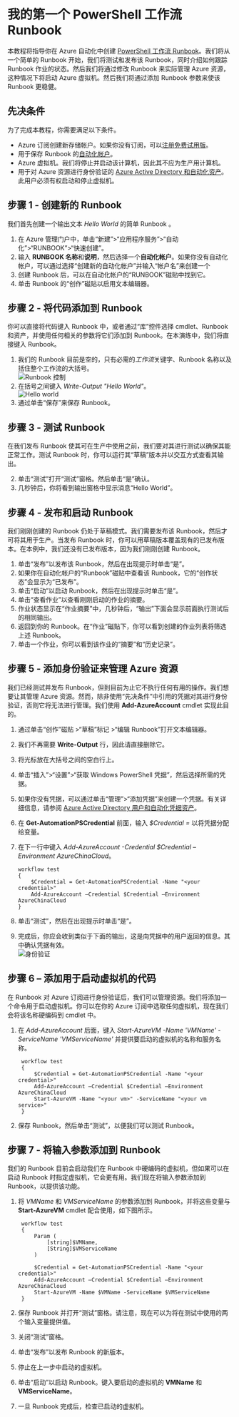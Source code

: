 <properties
	pageTitle="我在 Azure 自动化中的第一个 PowerShell 工作流 Runbook | Windows Azure"
	description="本教程指导你使用 PowerShell 工作流创建、测试和发布一个简单的文本 Runbook。文中涵盖了多个概念，例如，对 Azure 资源进行身份验证和输入参数。"
	services="automation"
	documentationCenter=""
	authors="bwren"
	manager="stevenka"
	editor=""/>

<tags
	ms.service="automation"
	ms.date="09/17/2015"
	wacn.date="11/27/2015"/>


# 我的第一个 PowerShell 工作流 Runbook


本教程将指导你在 Azure 自动化中创建 [PowerShell 工作流 Runbook](/documentation/articles/automation-runbook-types#powerShell-workflow-runbooks)。我们将从一个简单的 Runbook 开始，我们将测试和发布该 Runbook，同时介绍如何跟踪 Runbook 作业的状态。然后我们将通过修改 Runbook 来实际管理 Azure 资源，这种情况下将启动 Azure 虚拟机。然后我们将通过添加 Runbook 参数来使该 Runbook 更稳健。

## 先决条件

为了完成本教程，你需要满足以下条件。

- Azure 订阅创建新存储帐户。如果你没有订阅，可以[注册免费试用版](/pricing/1rmb-trial/)。
- 用于保存 Runbook 的[自动化帐户](/documentation/articles/automation-configuring)。
- Azure 虚拟机。我们将停止并启动该计算机，因此其不应为生产用计算机。
- 用于对 Azure 资源进行身份验证的 [Azure Active Directory 和自动化资产](/documentation/articles/automation-configuring)。此用户必须有权启动和停止虚拟机。

## 步骤 1 - 创建新的 Runbook

我们首先创建一个输出文本 *Hello World* 的简单 Runbook 。

1. 在 Azure 管理门户中，单击“新建”>“应用程序服务”>“自动化”>“RUNBOOK”>“快速创建”。
2. 输入 **RUNBOOK 名称**和**说明**，然后选择一个**自动化帐户**。如果你没有自动化帐户，可以通过选择“创建新的自动化帐户”并输入“帐户名”来创建一个
3. 创建 Runbook 后，可以在自动化帐户的“RUNBOOK”磁贴中找到它。
4. 单击 Runbook 的“创作”磁贴以启用文本编辑器。

## 步骤 2 - 将代码添加到 Runbook

你可以直接将代码键入 Runbook 中，或者通过“库”控件选择 cmdlet、Runbook 和资产，并使用任何相关的参数将它们添加到 Runbook。在本演练中，我们将直接键入 Runbook。

1. 我们的 Runbook 目前是空的，只有必需的*工作流*关键字、Runbook 名称以及括住整个工作流的大括号。<br> ![Runbook 控制](./media/automation-first-runbook-textual/empty-runbook.png)
2. 在括号之间键入 *Write-Output "Hello World"*。<br> ![Hello world](./media/automation-first-runbook-textual/hello-world.png)
3.   通过单击“保存”来保存 Runbook。<br>

## 步骤 3 - 测试 Runbook

在我们发布 Runbook 使其可在生产中使用之前，我们要对其进行测试以确保其能正常工作。测试 Runbook 时，你可以运行其“草稿”版本并以交互方式查看其输出。
 
2. 单击“测试”打开“测试”窗格。然后单击“是”确认。
3. 几秒钟后，你将看到输出窗格中显示消息“Hello World”。

## 步骤 4 - 发布和启动 Runbook

我们刚刚创建的 Runbook 仍处于草稿模式。我们需要发布该 Runbook，然后才可将其用于生产。当发布 Runbook 时，你可以用草稿版本覆盖现有的已发布版本。在本例中，我们还没有已发布版本，因为我们刚刚创建 Runbook。

1. 单击“发布”以发布该 Runbook，然后在出现提示时单击“是”。 
2. 如果你在自动化帐户的“Runbook”磁贴中查看该 Runbook，它的“创作状态”会显示为“已发布”。
4. 单击“启动”以启动 Runbook，然后在出现提示时单击“是”。
5. 单击“查看作业”以查看刚刚启动的作业的摘要。
6. 作业状态显示在“作业摘要”中，几秒钟后，“输出”下面会显示前面执行测试后的相同输出。
9. 返回到你的 Runbook。在“作业”磁贴下，你可以看到创建的作业列表将筛选上述 Runbook。
10. 单击一个作业，你可以看到该作业的“摘要”和“历史记录”。 

## 步骤 5 - 添加身份验证来管理 Azure 资源

我们已经测试并发布 Runbook，但到目前为止它不执行任何有用的操作。我们想要让其管理 Azure 资源。然而，除非使用“先决条件”中引用的凭据对其进行身份验证，否则它将无法进行管理[](#prerequisites)。我们使用 **Add-AzureAccount** cmdlet 实现此目的。

1.  通过单击“创作”磁贴 >“草稿”标记 >“编辑 Runbook”打开文本编辑器。
2.  我们不再需要 **Write-Output** 行，因此请直接删除它。
3.  将光标放在大括号之间的空白行上。
3.  单击“插入”>“设置”>“获取 Windows PowerShell 凭据”，然后选择所需的凭据。
4.  如果你没有凭据，可以通过单击“管理”>“添加凭据”来创建一个凭据。有关详细信息，请参阅 [Azure Active Directory 用户和自动化凭据资产](/documentation/articles/automation-configuring)。
5.  在 **Get-AutomationPSCredential** 前面，输入 *$Credential =* 以将凭据分配给变量。 
3.  在下一行中键入 *Add-AzureAccount -Credential $Credential –Environment AzureChinaCloud*。

		workflow test
		{
    		$Credential = Get-AutomationPSCredential -Name "<your credential>"
    		Add-AzureAccount –Credential $Credential –Environment AzureChinaCloud
		}

3. 单击“测试”，然后在出现提示时单击“是”。
10.  完成后，你应会收到类似于下面的输出，这是向凭据中的用户返回的信息。其中确认凭据有效。<br> ![身份验证](./media/automation-first-runbook-textual/authentication-test.png) 

## 步骤 6 – 添加用于启动虚拟机的代码

在 Runbook 对 Azure 订阅进行身份验证后，我们可以管理资源。我们将添加一个命令用于启动虚拟机。你可以在你的 Azure 订阅中选取任何虚拟机，现在我们会将该名称硬编码到 cmdlet 中。

1. 在 *Add-AzureAccount* 后面，键入 *Start-AzureVM -Name 'VMName' -ServiceName 'VMServiceName'* 并提供要启动的虚拟机的名称和服务名称。 

		workflow test
		{
    		$Credential = Get-AutomationPSCredential -Name "<your credential>"
    		Add-AzureAccount –Credential $Credential –Environment AzureChinaCloud
    		Start-AzureVM -Name "<your vm>" -ServiceName "<your vm service>"
		}

9. 保存 Runbook，然后单击“测试”，以便我们可以测试 Runbook。


## 步骤 7 - 将输入参数添加到 Runbook

我们的 Runbook 目前会启动我们在 Runbook 中硬编码的虚拟机，但如果可以在启动 Runbook 时指定虚拟机，它会更有用。我们现在将输入参数添加到 Runbook，以提供该功能。

1. 将 *VMName* 和 *VMServiceName* 的参数添加到 Runbook，并将这些变量与 **Start-AzureVM** cmdlet 配合使用，如下图所示。<br>

		workflow test
		{
    		Param (
        		[string]$VMName,
        		[String]$VMServiceName
    		)
    
    		$Credential = Get-AutomationPSCredential -Name "<your credential>"
    		Add-AzureAccount –Credential $Credential –Environment AzureChinaCloud
    		Start-AzureVM -Name $VMName -ServiceName $VMServiceName
		}

9. 保存 Runbook 并打开“测试”窗格。请注意，现在可以为将在测试中使用的两个输入变量提供值。
11.  关闭“测试”窗格。
12.  单击“发布”以发布 Runbook 的新版本。
13.  停止在上一步中启动的虚拟机。
13.  单击“启动”以启动 Runbook。键入要启动的虚拟机的 **VMName** 和 **VMServiceName**。<br>

14.  一旦 Runbook 完成后，检查已启动的虚拟机。

<!---HONumber=82-->